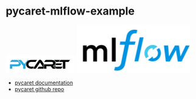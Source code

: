 # pycaret-mlflow-example
![pycaret-logo](imgs/pycaret-logo.PNG) 
![mlflow-logo](imgs/mlflow-logo.PNG)
* [pycaret documentation](https://pycaret.org/guide/)
* [pycaret github repo](https://github.com/pycaret/pycaret)